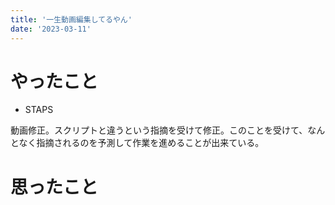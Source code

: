 ```yaml
---
title: '一生動画編集してるやん'
date: '2023-03-11'
---
```


# やったこと

- STAPS

動画修正。スクリプトと違うという指摘を受けて修正。このことを受けて、なんとなく指摘されるのを予測して作業を進めることが出来ている。


# 思ったこと

